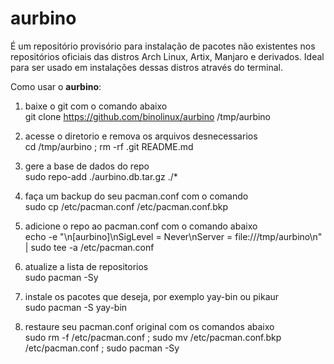 # aurbino
É um repositório provisório para instalação de pacotes não existentes nos repositórios oficiais das distros Arch Linux, Artix, Manjaro e derivados. Ideal para ser usado em instalações dessas distros através do terminal.

Como usar o <b>aurbino</b>:

1. baixe o git com o comando abaixo <br>
git clone https://github.com/binolinux/aurbino /tmp/aurbino

2. acesse o diretorio e remova os arquivos desnecessarios<br>
cd /tmp/aurbino ; rm -rf .git README.md

3. gere a base de dados do repo <br>
sudo repo-add ./aurbino.db.tar.gz ./*

4. faça um backup do seu pacman.conf com o comando <br>
sudo cp /etc/pacman.conf /etc/pacman.conf.bkp

4. adicione o repo ao pacman.conf com o comando abaixo <br>
echo -e "\n[aurbino]\nSigLevel = Never\nServer = file:///tmp/aurbino\n" | sudo tee -a /etc/pacman.conf

5. atualize a lista de repositorios <br>
sudo pacman -Sy

6. instale os pacotes que deseja, por exemplo yay-bin ou pikaur <br>
sudo pacman -S yay-bin

7. restaure seu pacman.conf original com os comandos abaixo <br>
sudo rm -f /etc/pacman.conf ; sudo mv /etc/pacman.conf.bkp /etc/pacman.conf ; sudo pacman -Sy <br>

